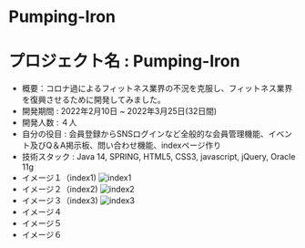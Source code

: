 # Pumping-Iron
# プロジェクト名 : Pumping-Iron
+ 概要：コロナ過によるフィットネス業界の不況を克服し、フィットネス業界を復興させるために開発してみました。
+ 開発期間 : 2022年2月10日 ~ 2022年3月25日(32日間)
+ 開発人数 : ４人
+ 自分の役目 : 会員登録からSNSログインなど全般的な会員管理機能、イベント及びQ＆A掲示板、問い合わせ機能、indexページ作り
+ 技術スタック : Java 14, SPRING, HTML5, CSS3, javascript, jQuery, Oracle 11g
+ イメージ１（index1)
![index1](https://user-images.githubusercontent.com/99231386/172151304-a2b5219c-e301-4a68-8bb1-7b249c9dfb91.png)
+ イメージ２（index2)
![index2](https://user-images.githubusercontent.com/99231386/172151307-d398fe27-77a5-4868-a889-58a8ee32c924.png)
+ イメージ３（index3)
![index3](https://user-images.githubusercontent.com/99231386/172153871-69cab323-b446-40b4-92f5-4dcb5323563d.png)
+ イメージ４
+ イメージ５
+ イメージ６
